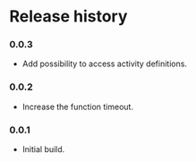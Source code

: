 # Release history

### 0.0.3
* Add possibility to access activity definitions.

### 0.0.2
* Increase the function timeout.

### 0.0.1
* Initial build.